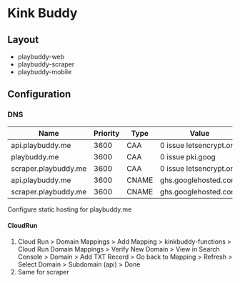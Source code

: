 # Kink Buddy

## Layout

- playbuddy-web
- playbuddy-scraper
- playbuddy-mobile

## Configuration

### DNS

| Name                 | Priority | Type  | Value                   |
| -------------------- | -------- | ----- | ----------------------- |
| api.playbuddy.me     | 3600     | CAA   | 0 issue letsencrypt.org |
| playbuddy.me         | 3600     | CAA   | 0 issue pki.goog        |
| scraper.playbuddy.me | 3600     | CAA   | 0 issue letsencrypt.org |
| api.playbuddy.me     | 3600     | CNAME | ghs.googlehosted.com.   |
| scraper.playbuddy.me | 3600     | CNAME | ghs.googlehosted.com.   |

Configure static hosting for playbuddy.me

#### CloudRun

1. Cloud Run > Domain Mappings > Add Mapping > kinkbuddy-functions > Cloud Run Domain Mappings > Verify New Domain > View in Search Console > Domain > Add TXT Record > Go back to Mapping > Refresh > Select Domain > Subdomain (api) > Done
2. Same for scraper

